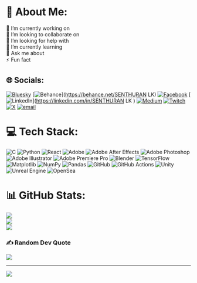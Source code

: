 # 💫 About Me:
🔭 I’m currently working on<br>👯 I’m looking to collaborate on<br>🤝 I’m looking for help with<br>🌱 I’m currently learning<br>💬 Ask me about<br>⚡ Fun fact


## 🌐 Socials:
[![Bluesky](https://img.shields.io/badge/bluesky-0285FF?style=for-the-badge&logo=bluesky&logoColor=%23FFFFFF)](https://bsky.app/profile/senthuran-lk.bsky.social) [![Behance](https://img.shields.io/badge/Behance-1769ff?logo=behance&logoColor=white)](https://behance.net/SENTHURAN LK) [![Facebook](https://img.shields.io/badge/Facebook-%231877F2.svg?logo=Facebook&logoColor=white)](https://facebook.com/lksenthuran) [![LinkedIn](https://img.shields.io/badge/LinkedIn-%230077B5.svg?logo=linkedin&logoColor=white)](https://linkedin.com/in/SENTHURAN LK ) [![Medium](https://img.shields.io/badge/Medium-12100E?logo=medium&logoColor=white)](https://medium.com/@@lksenthuran) [![Twitch](https://img.shields.io/badge/Twitch-%239146FF.svg?logo=Twitch&logoColor=white)](https://twitch.tv/senthuran_lk) [![X](https://img.shields.io/badge/X-black.svg?logo=X&logoColor=white)](https://x.com/@LKSENTHURAN) [![email](https://img.shields.io/badge/Email-D14836?logo=gmail&logoColor=white)](mailto:lksenthuran333@gmail.com) 

# 💻 Tech Stack:
![C](https://img.shields.io/badge/c-%2300599C.svg?style=flat&logo=c&logoColor=white) ![Python](https://img.shields.io/badge/python-3670A0?style=flat&logo=python&logoColor=ffdd54) ![React](https://img.shields.io/badge/react-%2320232a.svg?style=flat&logo=react&logoColor=%2361DAFB) ![Adobe](https://img.shields.io/badge/adobe-%23FF0000.svg?style=flat&logo=adobe&logoColor=white) ![Adobe After Effects](https://img.shields.io/badge/Adobe%20After%20Effects-9999FF.svg?style=flat&logo=Adobe%20After%20Effects&logoColor=white) ![Adobe Photoshop](https://img.shields.io/badge/adobe%20photoshop-%2331A8FF.svg?style=flat&logo=adobe%20photoshop&logoColor=white) ![Adobe Illustrator](https://img.shields.io/badge/adobe%20illustrator-%23FF9A00.svg?style=flat&logo=adobe%20illustrator&logoColor=white) ![Adobe Premiere Pro](https://img.shields.io/badge/Adobe%20Premiere%20Pro-9999FF.svg?style=flat&logo=Adobe%20Premiere%20Pro&logoColor=white) ![Blender](https://img.shields.io/badge/blender-%23F5792A.svg?style=flat&logo=blender&logoColor=white) ![TensorFlow](https://img.shields.io/badge/TensorFlow-%23FF6F00.svg?style=flat&logo=TensorFlow&logoColor=white) ![Matplotlib](https://img.shields.io/badge/Matplotlib-%23ffffff.svg?style=flat&logo=Matplotlib&logoColor=black) ![NumPy](https://img.shields.io/badge/numpy-%23013243.svg?style=flat&logo=numpy&logoColor=white) ![Pandas](https://img.shields.io/badge/pandas-%23150458.svg?style=flat&logo=pandas&logoColor=white) ![GitHub](https://img.shields.io/badge/github-%23121011.svg?style=flat&logo=github&logoColor=white) ![GitHub Actions](https://img.shields.io/badge/github%20actions-%232671E5.svg?style=flat&logo=githubactions&logoColor=white) ![Unity](https://img.shields.io/badge/unity-%23000000.svg?style=flat&logo=unity&logoColor=white) ![Unreal Engine](https://img.shields.io/badge/unrealengine-%23313131.svg?style=flat&logo=unrealengine&logoColor=white) ![OpenSea](https://img.shields.io/badge/OpenSea-%232081E2.svg?style=flat&logo=opensea&logoColor=white)
# 📊 GitHub Stats:
![](https://github-readme-stats.vercel.app/api?username=SENTHURAN-LK&theme=dark&hide_border=false&include_all_commits=true&count_private=false)<br/>
![](https://nirzak-streak-stats.vercel.app/?user=SENTHURAN-LK&theme=dark&hide_border=false)<br/>
![](https://github-readme-stats.vercel.app/api/top-langs/?username=SENTHURAN-LK&theme=dark&hide_border=false&include_all_commits=true&count_private=false&layout=compact)

### ✍️ Random Dev Quote
![](https://quotes-github-readme.vercel.app/api?type=horizontal&theme=radical)

---
[![](https://visitcount.itsvg.in/api?id=SENTHURAN-LK&icon=7&color=13)](https://visitcount.itsvg.in)

<!-- Proudly created with GPRM ( https://gprm.itsvg.in ) -->
